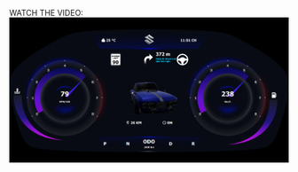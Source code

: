 WATCH THE VIDEO:
[![VIDEO](https://github.com/hnam-nesg/Car_Instrument_Cluster/blob/main/Screenshot%202025-07-29%20235149.png)]([https://www.youtube.com/watch?v=U477sATleNA&feature=youtu.be](https://www.youtube.com/watch?v=eOhRHwcLpg8))
